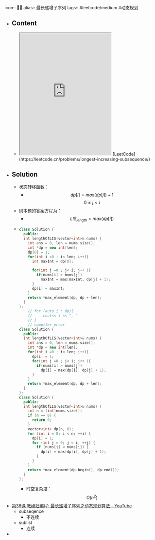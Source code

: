 icon:: 👨‍💻
alias:: 最长递增子序列
tags:: #leetcode/medium #动态规划
- ## Content
  - <iframe src="https://leetcode.cn/problems/longest-increasing-subsequence" style="height: 400px"></iframe>
    [LeetCode](https://leetcode.cn/problems/longest-increasing-subsequence/)
- ## Solution
  - 状态转移函数：
    - $$dp[i] = max(dp[j]) +  1$$
      $$ 0 \leq j < i$$
  - 则本题的答案方程为：
    - $$LIS_{length} = max(dp[i])$$
  - ```cpp
    class Solution {
      public:
      int lengthOfLIS(vector<int>& nums) {
        int ans = 0, len = nums.size();
        int *dp = new int[len];
        dp[0] = 1;
        for(int i =0 ; i< len; i++){
          int maxInt = dp[0];
    	
          for(int j =0 ; j< i; j++ ){
            if(nums[i] > nums[j])
              maxInt = max(maxInt, dp[j] + 1);
          }
          dp[i] = maxInt;
        }
        return *max_element(dp, dp + len);
      }
    };
        // for (auto i : dp){
        //     cout<< i << ", "
        // }
        // compiler error
    class Solution {
      public:
      int lengthOfLIS(vector<int>& nums) {
        int ans = 0, len = nums.size();
        int *dp = new int[len];
        for(int i =0 ; i< len; i++){
          dp[i] = 1;
          for(int j =0 ; j< i; j++ ){
            if(nums[i] > nums[j])
              dp[i] = max(dp[i], dp[j] + 1);
          }
        }
        return *max_element(dp, dp + len);
      }
    };
    class Solution {
      public:
      int lengthOfLIS(vector<int>& nums) {
        int n = (int)nums.size();
        if (n == 0) {
          return 0;
        }
        vector<int> dp(n, 0);
        for (int i = 0; i < n; ++i) {
          dp[i] = 1;
          for (int j = 0; j < i; ++j) {
            if (nums[j] < nums[i]) {
              dp[i] = max(dp[i], dp[j] + 1);
            }
          }
        }
        return *max_element(dp.begin(), dp.end());
      }
    };
    ```
    - 时空复杂度： $$O(n^{2})$$
- [第36课 教媳妇编程: 最长递增子序列之动态规划算法 - YouTube](https://www.youtube.com/watch?v=gMunuT3IAfU&t=814s)
  - subseqence
    - 不连续
  - sublist
    - 连续
-